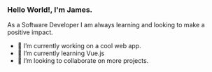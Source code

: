 
 

### Hello World!, I'm James.

As a Software Developer I am always learning and looking to make a positive impact. 
- 🔭 I’m currently working on a cool web app.
- 🌱 I’m currently learning Vue.js
- 👯 I’m looking to collaborate on more projects. 
 
 
